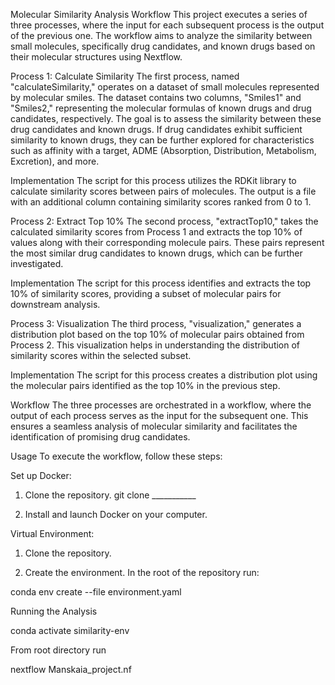 Molecular Similarity Analysis Workflow
This project executes a series of three processes, where the input for each subsequent process is the output of the previous one. The workflow aims to analyze the similarity between small molecules, specifically drug candidates, and known drugs based on their molecular structures using Nextflow.

Process 1: Calculate Similarity
The first process, named "calculateSimilarity," operates on a dataset of small molecules represented by molecular smiles. The dataset contains two columns, "Smiles1" and "Smiles2," representing the molecular formulas of known drugs and drug candidates, respectively. The goal is to assess the similarity between these drug candidates and known drugs. If drug candidates exhibit sufficient similarity to known drugs, they can be further explored for characteristics such as affinity with a target, ADME (Absorption, Distribution, Metabolism, Excretion), and more.

Implementation
The script for this process utilizes the RDKit library to calculate similarity scores between pairs of molecules. The output is a file with an additional column containing similarity scores ranked from 0 to 1.

Process 2: Extract Top 10%
The second process, "extractTop10," takes the calculated similarity scores from Process 1 and extracts the top 10% of values along with their corresponding molecule pairs. These pairs represent the most similar drug candidates to known drugs, which can be further investigated.

Implementation
The script for this process identifies and extracts the top 10% of similarity scores, providing a subset of molecular pairs for downstream analysis.

Process 3: Visualization
The third process, "visualization," generates a distribution plot based on the top 10% of molecular pairs obtained from Process 2. This visualization helps in understanding the distribution of similarity scores within the selected subset.

Implementation
The script for this process creates a distribution plot using the molecular pairs identified as the top 10% in the previous step.

Workflow
The three processes are orchestrated in a workflow, where the output of each process serves as the input for the subsequent one. This ensures a seamless analysis of molecular similarity and facilitates the identification of promising drug candidates.

Usage
To execute the workflow, follow these steps:

Set up
Docker:

1.	Clone the repository.
git clone ___________

2.	Install and launch Docker on your computer.

Virtual Environment:

1.	Clone the repository.

2.	Create the environment. In the root of the repository run:

conda env create --file environment.yaml

Running the Analysis

conda activate similarity-env

From root directory run

nextflow Manskaia_project.nf

